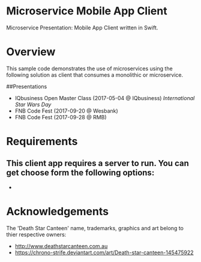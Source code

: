 # Microservice Mobile App Client

Microservice Presentation: Mobile App Client written in Swift.

# Overview

This sample code demonstrates the use of microservices using the following solution as client that consumes a monolithic or microservice.

##Presentations
- IQbusiness Open Master Class (2017-05-04 @ IQbusiness)  *International Star Wars Day*
- FNB Code Fest (2017-09-20 @ Wesbank)
- FNB Code Fest (2017-09-28 @ RMB)

# Requirements

This client app requires a server to run. You can get choose form the following options:
- 
- 

# Acknowledgements

The 'Death Star Canteen' name, trademarks, graphics and art belong to thier respective owners:

- http://www.deathstarcanteen.com.au
- https://chrono-strife.deviantart.com/art/Death-star-canteen-145475922

